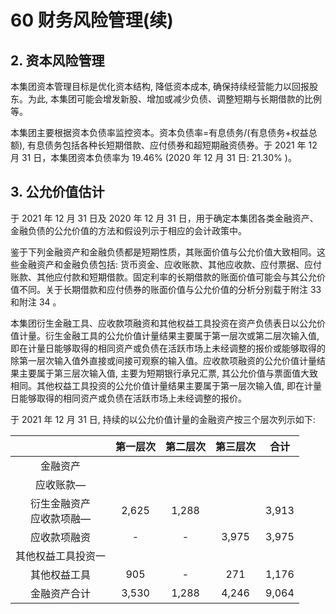 # 60 财务风险管理(续) 

## 2. 资本风险管理

本集团资本管理目标是优化资本结构, 降低资本成本, 确保持续经营能力以回报股东。为此, 本集团可能会增发新股、增加或减少负债、调整短期与长期借款的比例等。

本集团主要根据资本负债率监控资本。资本负债率=有息债务/(有息债务+权益总额), 有息债务包括各种长短期借款、应付债券和超短期融资债券。于 2021 年 12 月 31 日，本集团资本负债率为 $19.46 \%$ (2020 年 12 月 31 日: $21.30 \%$ )。

## 3. 公允价值估计

于 2021 年 12 月 31 日及 2020 年 12 月 31 日，用于确定本集团各类金融资产、金融负债的公允价值的方法和假设列示于相应的会计政策中。

鉴于下列金融资产和金融负债都是短期性质，其账面价值与公允价值大致相同。这些金融资产和金融负债包括: 货币资金、应收账款、其他应收款、应付票据、应付账款、其他应付款和短期借款。固定利率的长期借款的账面价值可能会与其公允价值不同。关于长期借款和应付债券的账面价值与公允价值的分析分别载于附注 33 和附注 34 。

本集团衍生金融工具、应收款项融资和其他权益工具投资在资产负债表日以公允价值计量。衍生金融工具的公允价值计量结果主要属于第一层次或第二层次输入值, 即在计量日能够取得的相同资产或负债在活跃市场上未经调整的报价或能够取得的除第一层次输入值外直接或间接可观察的输入值。应收款项融资的公允价值计量结果主要属于第三层次输入值, 主要为短期银行承兄汇票, 其公允价值与票面值大致相同。其他权益工具投资的公允价值计量结果主要属于第一层次输入值, 即在计量日能够取得的相同资产或负债在活跃市场上未经调整的报价。

于 2021 年 12 月 31 日, 持续的以公允价值计量的金融资产按三个层次列示如下:

|  | 第一层次 | 第二层次 | 第三层次 | 合计 |
| :---: | :---: | :---: | :---: | :---: |
| 金融资产 |  |  |  |  |
| 应收账款— |  |  |  |  |
| 衍生金融资产 <br> 应收款项融— | 2,625 | 1,288 |  | 3,913 |
| 应收款项融资 | - | - | 3,975 | 3,975 |
| 其他权益工具投资一 |  |  |  |  |
| 其他权益工具 | 905 | - | 271 | 1,176 |
| 金融资产合计 | 3,530 | 1,288 | 4,246 | 9,064 |

